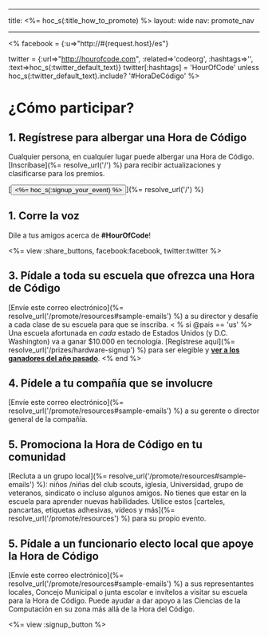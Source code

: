 * * *

title: <%= hoc_s(:title_how_to_promote) %> layout: wide nav: promote_nav

* * *

<% facebook = {:u=>"http://#{request.host}/es"}

twitter = {:url=>"http://hourofcode.com", :related=>'codeorg', :hashtags=>'', :text=>hoc_s(:twitter_default_text)} twitter[:hashtags] = 'HourOfCode' unless hoc_s(:twitter_default_text).include? '#HoraDeCódigo' %>

# ¿Cómo participar?

## 1. Regístrese para albergar una Hora de Código

Cualquier persona, en cualquier lugar puede albergar una Hora de Código. [Inscríbase](%= resolve_url('/') %) para recibir actualizaciones y clasificarse para los premios.   


[<button><%= hoc_s(:signup_your_event) %></button>](%= resolve_url('/') %)

## 1. Corre la voz

Dile a tus amigos acerca de **#HourOfCode**!

<%= view :share_buttons, facebook:facebook, twitter:twitter %>

## 3. Pídale a toda su escuela que ofrezca una Hora de Código

[Envíe este correo electrónico](%= resolve_url('/promote/resources#sample-emails') %) a su director y desafíe a cada clase de su escuela para que se inscriba. < % si @pais == 'us' %> Una escuela afortunada en *cada* estado de Estados Unidos (y D.C. Washington) va a ganar $10.000 en tecnología. [Regístrese aquí](%= resolve_url('/prizes/hardware-signup') %) para ser elegible y [**ver a los ganadores del año pasado**](http://codeorg.tumblr.com/post/104109522378/prize-winners). <% end %>

## 4. Pídele a tu compañía que se involucre

[Envíe este correo electrónico](%= resolve_url('/promote/resources#sample-emails') %) a su gerente o director general de la compañía.

## 5. Promociona la Hora de Código en tu comunidad

[Recluta a un grupo local](%= resolve_url('/promote/resources#sample-emails') %): niños /niñas del club scouts, iglesia, Universidad, grupo de veteranos, sindicato o incluso algunos amigos. No tienes que estar en la escuela para aprender nuevas habilidades. Utilice estos [carteles, pancartas, etiquetas adhesivas, vídeos y más](%= resolve_url('/promote/resources') %) para su propio evento.

## 5. Pídale a un funcionario electo local que apoye la Hora de Código

[Envíe este correo electrónico](%= resolve_url('/promote/resources#sample-emails') %) a sus representantes locales, Concejo Municipal o junta escolar e invítelos a visitar su escuela para la Hora de Código. Puede ayudar a dar apoyo a las Ciencias de la Computación en su zona más allá de la Hora del Código.

<%= view :signup_button %>